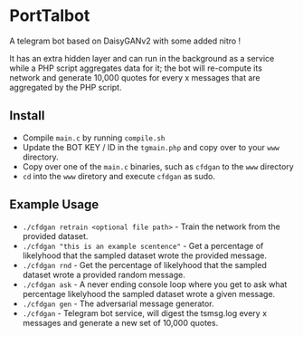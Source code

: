 # PortTalbot
A telegram bot based on DaisyGANv2 with some added nitro !

It has an extra hidden layer and can run in the background as a service while a PHP script aggregates data for it; the bot will re-compute its network and generate 10,000 quotes for every x messages that are aggregated by the PHP script.

## Install
- Compile `main.c` by running `compile.sh`
- Update the BOT KEY / ID in the `tgmain.php` and copy over to your `www` directory.
- Copy over one of the `main.c` binaries, such as `cfdgan` to the `www` directory
- `cd` into the `www` diretory and execute `cfdgan` as sudo.

## Example Usage
- ```./cfdgan retrain <optional file path>``` - Train the network from the provided dataset.
- ```./cfdgan "this is an example scentence"``` - Get a percentage of likelyhood that the sampled dataset wrote the provided message.
- ```./cfdgan rnd``` - Get the percentage of likelyhood that the sampled dataset wrote a provided random message.
- ```./cfdgan ask``` - A never ending console loop where you get to ask what percentage likelyhood the sampled dataset wrote a given message.
- ```./cfdgan gen``` - The adversarial message generator.
- ```./cfdgan``` - Telegram bot service, will digest the tsmsg.log every x messages and generate a new set of 10,000 quotes.
